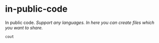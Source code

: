 # in-public-code
In public code. *Support any languages.* 
_In here you can create files which you want to share._
```C++
cout 
```
